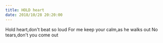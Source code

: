 ```yaml
---
title: HOLD heart
date: 2018/10/28 20:20:00
---
```


Hold heart,don't beat so loud
For me keep your calm,as he walks out
No tears,don't you come out
